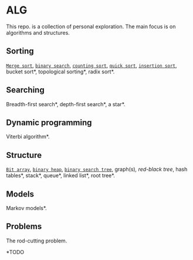# ALG
This repo. is a collection of personal exploration. The main focus is on algorithms and structures.  

## Sorting
[`Merge sort`](https://github.com/Brandhoej/ALG/blob/master/JS/MergeSort.js), [`binary search`](https://github.com/Brandhoej/ALG/blob/master/JS/BinarySearch.js), [`counting sort`](https://github.com/Brandhoej/ALG/blob/master/JS/CountingSort.js), [`quick sort`](https://github.com/Brandhoej/ALG/blob/master/JS/QuickSort.js), [`insertion sort`](https://github.com/Brandhoej/ALG/blob/master/JS/InsertionSort.js), bucket sort*, topological sorting*, radix sort*.  

## Searching
Breadth-first search*, depth-first search*, a star*.  

## Dynamic programming
Viterbi algorithm*.  

## Structure
[`Bit array`](https://github.com/Brandhoej/ALG/blob/master/JS/BitArray.js), [`binary heap`](https://github.com/Brandhoej/ALG/blob/master/JS/Heap.js), [`binary search tree`](https://github.com/Brandhoej/ALG/blob/master/C/BinarySearchTree.c), graph(s)*, red-black tree*, hash tables*, stack*, queue*, linked list*, root tree*.  

## Models
Markov models*.  

## Problems
The rod-cutting problem.  

*TODO
